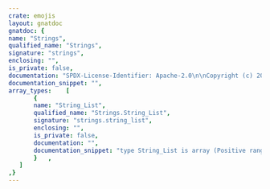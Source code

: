 ```yaml
---
crate: emojis
layout: gnatdoc
gnatdoc: {
name: "Strings",
qualified_name: "Strings",
signature: "strings",
enclosing: "",
is_private: false,
documentation: "SPDX-License-Identifier: Apache-2.0\n\nCopyright (c) 2017 onox <denkpadje@gmail.com>\n\nLicensed under the Apache License, Version 2.0 (the \"License\");\nyou may not use this file except in compliance with the License.\nYou may obtain a copy of the License at\n\n    http://www.apache.org/licenses/LICENSE-2.0\n\nUnless required by applicable law or agreed to in writing, software\ndistributed under the License is distributed on an \"AS IS\" BASIS,\nWITHOUT WARRANTIES OR CONDITIONS OF ANY KIND, either express or implied.\nSee the License for the specific language governing permissions and\nlimitations under the License.",
documentation_snippet: "",
array_types:    [
       {
       name: "String_List",
       qualified_name: "Strings.String_List",
       signature: "strings.string_list",
       enclosing: "",
       is_private: false,
       documentation: "",
       documentation_snippet: "type String_List is array (Positive range <>) of SU.Unbounded_String;",
       }   ,
   ]
,}
---
```

